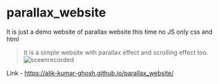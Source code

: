 # parallax_website
It is just a demo website of parallax website this time no JS only css and html
>It is a simple website with parallax effect and scrolling effect too.
![sceenrecorded](img/screenrec.gif)

Link - https://alik-kumar-ghosh.github.io/parallax_website/
